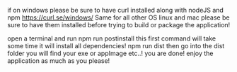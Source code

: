 if on windows please be sure to have curl installed along with nodeJS and npm 
https://curl.se/windows/
Same for all other OS linux and mac please be sure to have them installed before trying to build or package the application!


open a terminal and run
npm run postinstall
this first command will take some time it will install all dependencies!
npm run dist
then go into the dist folder you will find your exe or appImage etc..!
you are done! enjoy the application as much as you please!
